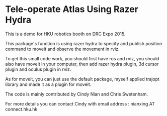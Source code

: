 # Tele-operate Atlas Using Razer Hydra

This is a demo for HKU robotics booth on DRC Expo 2015.

This package's function is using razer hydra to specify and publish position command to moveit and observe the movement in rviz. 

To get this small code work, you should first have ros and rviz, you should also have moveit in your computer, then add razer hydra plugin, 3d cursor plugin and oculus plugin in rviz.

As for moveit, you can just use the default package, myself applied trajopt library and made it as a plugin for moveit.

The code is mainly contributed by Cindy Nian and Chris Swetenham.

For more details you can contact Cindy with email address : nianxing AT connect.hku.hk
